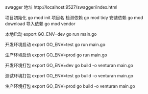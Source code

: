 swagger 地址
http://localhost:9527/swagger/index.html

项目初始化
go mod init 项目名
检测依赖
go mod tidy
安装依赖
go mod download
导入依赖
go mod vendor

本地启动
export GO_ENV=dev
go run main.go

开发环境启动
export GO_ENV=test
go run main.go

生产环境启动
export GO_ENV=prod
go run main.go

开发环境打包
export GO_ENV=dev
go build -o venturan main.go

测试环境打包
export GO_ENV=test
go build -o venturan main.go

生产环境打包
export GO_ENV=prod
go build -o venturan main.go

